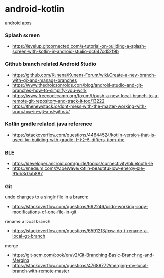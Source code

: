 # android-kotlin
android apps

### Splash screen
- https://levelup.gitconnected.com/a-tutorial-on-building-a-splash-screen-with-kotlin-in-android-studio-dc647cd52f9b
### Github branch related Android Studio
- https://github.com/Kunena/Kunena-Forum/wiki/Create-a-new-branch-with-git-and-manage-branches
- https://www.thedroidsonroids.com/blog/android-studio-and-git-branches-how-to-simplify-you-work
- https://www.freecodecamp.org/forum/t/push-a-new-local-branch-to-a-remote-git-repository-and-track-it-too/13222
- https://thenewstack.io/dont-mess-with-the-master-working-with-branches-in-git-and-github/

### Kotlin gradle related, java reference
- https://stackoverflow.com/questions/44644524/kotlin-version-that-is-used-for-building-with-gradle-1-1-2-5-differs-from-the

### BLE
- https://developer.android.com/guide/topics/connectivity/bluetooth-le
- https://medium.com/@ZoeWave/kotlin-beautiful-low-energy-ble-91db3c0ab887

### Git
undo changes to a single file in a branch:
- https://stackoverflow.com/questions/692246/undo-working-copy-modifications-of-one-file-in-git

rename a local branch 
- https://stackoverflow.com/questions/6591213/how-do-i-rename-a-local-git-branch

merge 
- https://git-scm.com/book/en/v2/Git-Branching-Basic-Branching-and-Merging
- https://stackoverflow.com/questions/47689772/merging-my-local-branch-with-remote-master
